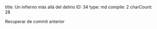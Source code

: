 title:          Un infierno más allá del delirio
ID:             34
type:           md
compile:        2
charCount:      28


Recuperar de commit anterior